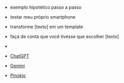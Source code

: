 * exemplo hipotético passo a passo
* testar meu próprio smartphone 
* transforme [texto] em um template
* faça de conta que você tivesse que escolher [texto]
* 

* [ChatGPT](https://chat.openai.com/)
* [Gemini](https://deepmind.google/technologies/gemini/)
* [Pinokio]([https://](https://pinokio.computer/)https://pinokio.computer/)
